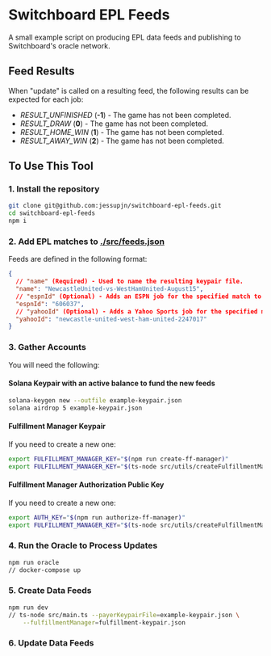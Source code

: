 # Switchboard EPL Feeds

A small example script on producing EPL data feeds and publishing to Switchboard's oracle network.

## Feed Results

When "update" is called on a resulting feed, the following results can be expected for each job:

- _RESULT_UNFINISHED_ (**-1**) - The game has not been completed.
- _RESULT_DRAW_ (**0**) - The game has not been completed.
- _RESULT_HOME_WIN_ (**1**) - The game has not been completed.
- _RESULT_AWAY_WIN_ (**2**) - The game has not been completed.

## To Use This Tool

### 1. Install the repository

```bash
git clone git@github.com:jessupjn/switchboard-epl-feeds.git
cd switchboard-epl-feeds
npm i
```

### 2. Add EPL matches to [./src/feeds.json](./src/feeds.json)

Feeds are defined in the following format:

```JSON
{
  // "name" (Required) - Used to name the resulting keypair file.
  "name": "NewcastleUnited-vs-WestHamUnited-August15",
  // "espnId" (Optional) - Adds an ESPN job for the specified match to the feed if provided.
  "espnId": "606037",
  // "yahooId" (Optional) - Adds a Yahoo Sports job for the specified match to the feed if provided.
  "yahooId": "newcastle-united-west-ham-united-2247017"
}
```

### 3. Gather Accounts

You will need the following:

#### Solana Keypair with an active balance to fund the new feeds

```bash
solana-keygen new --outfile example-keypair.json
solana airdrop 5 example-keypair.json
```

#### Fulfillment Manager Keypair

If you need to create a new one:

```bash
export FULFILLMENT_MANAGER_KEY="$(npm run create-ff-manager)"
export FULFILLMENT_MANAGER_KEY="$(ts-node src/utils/createFulfillmentManager.ts --payerKeypairFile=example-keypair.json)"
```

#### Fulfillment Manager Authorization Public Key

If you need to create a new one:

```bash
export AUTH_KEY="$(npm run authorize-ff-manager)"
export FULFILLMENT_MANAGER_KEY="$(ts-node src/utils/createFulfillmentManagerAuth.ts --payerKeypairFile=example-keypair.json)"
```

### 4. Run the Oracle to Process Updates

```bash
npm run oracle
// docker-compose up

```

### 5. Create Data Feeds

```bash
npm run dev
// ts-node src/main.ts --payerKeypairFile=example-keypair.json \
    --fulfillmentManager=fulfillment-keypair.json

```

### 6. Update Data Feeds

```bash

```
